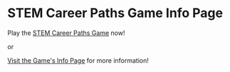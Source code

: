 # STEM Career Paths Game Info Page

Play the [STEM Career Paths Game](https://stemcareerpaths.org/game) now!

or

[Visit the Game's Info Page](https://stemcareerpaths.org) for more information!
